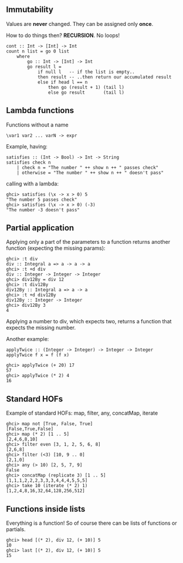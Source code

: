 
## Immutability
Values are **never** changed. They can be assigned only **once**.

How to do things then?
**RECURSION**. No loops!

```
cont :: Int -> [Int] -> Int
count n list = go 0 list
    where
        go :: Int -> [Int] -> Int
        go result l =
            if null l   -- if the list is empty..
            then result -- ..then return our accumulated result
            else if head l == n
                then go (result + 1) (tail l)
                else go result       (tail l)
```

## Lambda functions
Functions without a name
```
\var1 var2 ... varN -> expr
```

Example, having:
```
satisfies :: (Int -> Bool) -> Int -> String
satisfies check n
    | check n = "The number " ++ show n ++ " passes check"
    | otherwise = "The number " ++ show n ++ " doesn't pass"
```
calling with a lambda:
```
ghci> satisfies (\x -> x > 0) 5
"The number 5 passes check"
ghci> satisfies (\x -> x > 0) (-3)
"The number -3 doesn't pass"
```

## Partial application
Applying only a part of the parameters to a function returns another function (expecting the missing params):
```
ghci> :t div
div :: Integral a => a -> a -> a
ghci> :t +d div
div :: Integer -> Integer -> Integer
ghci> div12By = div 12
ghci> :t div12By
div12By :: Integral a => a -> a
ghci> :t +d div12By
div12By :: Integer -> Integer
ghci> div12By 3
4
```

Applying a number to div, which expects two, returns a function that expects the missing number.

Another example:
```
applyTwice :: (Integer -> Integer) -> Integer -> Integer
applyTwice f x = f (f x)
```

```
ghci> applyTwice (+ 20) 17
57
ghci> applyTwice (* 2) 4
16
```

## Standard HOFs
Example of standard HOFs: map, filter, any, concatMap, iterate

```
ghci> map not [True, False, True]
[False,True,False]
ghci> map (* 2) [1 .. 5]
[2,4,6,8,10]
ghci> filter even [3, 1, 2, 5, 6, 8]
[2,6,8]
ghci> filter (<3) [10, 9 .. 0]
[2,1,0]
ghci> any (> 10) [2, 5, 7, 9]
False
ghci> concatMap (replicate 3) [1 .. 5]
[1,1,1,2,2,2,3,3,3,4,4,4,5,5,5]
ghci> take 10 (iterate (* 2) 1)
[1,2,4,8,16,32,64,128,256,512]
```

## Functions inside lists
Everything is a function! So of course there can be lists of functions or partials.

```
ghci> head [(* 2), div 12, (+ 10)] 5
10
ghci> last [(* 2), div 12, (+ 10)] 5
15
```